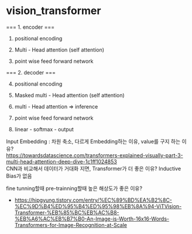 # vision_transformer

=== 1. encoder === 

1) positional encoding 

2) Multi - Head attention (self attention) 

3) point wise feed forward network 

=== 2. decoder === 

4) positional encoding 

5) Masked multi - Head attention (self attention) 

6) multi - Head attention => inference

7) point wise feed forward network 

8) linear - softmax - output 


Input Embedding : 차원 축소, 다르게 Embedding하는 이유, value를 구지 하는 이유?  
https://towardsdatascience.com/transformers-explained-visually-part-3-multi-head-attention-deep-dive-1c1ff1024853  
CNN과 비교해서 데이터가 거대화 지면, Transformer가 더 좋은 이유?  Inductive Bias가 없음  

fine tunning할때 pre-trainning할때 높은 해상도가 좋은 이유? 
* https://hipgyung.tistory.com/entry/%EC%89%BD%EA%B2%8C-%EC%9D%B4%ED%95%B4%ED%95%98%EB%8A%94-ViTVision-Transformer-%EB%85%BC%EB%AC%B8-%EB%A6%AC%EB%B7%B0-An-Image-is-Worth-16x16-Words-Transformers-for-Image-Recognition-at-Scale 
